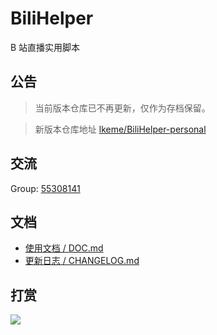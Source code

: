 # BiliHelper
B 站直播实用脚本

## 公告

> 当前版本仓库已不再更新，仅作为存档保留。

> 新版本仓库地址 [lkeme/BiliHelper-personal](https://github.com/lkeme/BiliHelper-personal)

## 交流

Group: [55308141](https://jq.qq.com/?_wv=1027&k=5AIDaJg)

## 文档
* [使用文档 / DOC.md](./DOC.md)
* [更新日志 / CHANGELOG.md](./CHANGELOG.md)

## 打赏

![](https://i.loli.net/2019/07/13/5d2963e5cc1eb22973.png)



